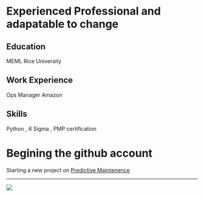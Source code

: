 # Experienced Professional and adapatable to change

## Education
MEML Rice University

## Work Experience
Ops Manager Amazon

## Skills
Python , 6 Sigma , PMP certification




# Begining the github account

Starting a new project on <a href="https://github.com/Suryanshu-Pugla/Predictive-Maintenance-">Predictive Maintenence</a> 


---

<img src="https://www.rcelconnect.org/wp-content/uploads/2019/11/Print_Stacked_Black@2x.png">
